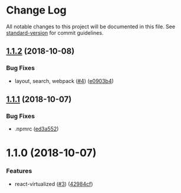 # Change Log

All notable changes to this project will be documented in this file. See [standard-version](https://github.com/conventional-changelog/standard-version) for commit guidelines.

<a name="1.1.2"></a>
## [1.1.2](https://github.com/SponsorPay/material-ui-phone-input/compare/v1.1.1...v1.1.2) (2018-10-08)


### Bug Fixes

* layout, search, webpack ([#4](https://github.com/SponsorPay/material-ui-phone-input/issues/4)) ([e0903b4](https://github.com/SponsorPay/material-ui-phone-input/commit/e0903b4))



<a name="1.1.1"></a>
## [1.1.1](https://github.com/SponsorPay/material-ui-phone-input/compare/v1.1.0...v1.1.1) (2018-10-07)


### Bug Fixes

* .npmrc ([ed3a552](https://github.com/SponsorPay/material-ui-phone-input/commit/ed3a552))



<a name="1.1.0"></a>
# 1.1.0 (2018-10-07)


### Features

* react-virtualized ([#3](https://github.com/SponsorPay/material-ui-phone-input/issues/3)) ([42984cf](https://github.com/SponsorPay/material-ui-phone-input/commit/42984cf))

